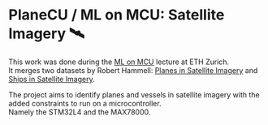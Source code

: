 # PlaneCU / ML on MCU: Satellite Imagery 🛰️​

This work was done during the [ML on MCU](https://www.vorlesungen.ethz.ch/Vorlesungsverzeichnis/lerneinheit.view?semkez=2023W&ansicht=ALLE&lerneinheitId=172911&lang=en) lecture at ETH Zurich.  
It merges two datasets by Robert Hammell: [Planes in Satellite Imagery](https://www.kaggle.com/dsv/4804225) and [Ships in Satellite Imagery](https://www.kaggle.com/dsv/61115​).

The project aims to identify planes and vessels in satellite imagery with the added constraints to run on a microcontroller.  
Namely the STM32L4 and the MAX78000.
